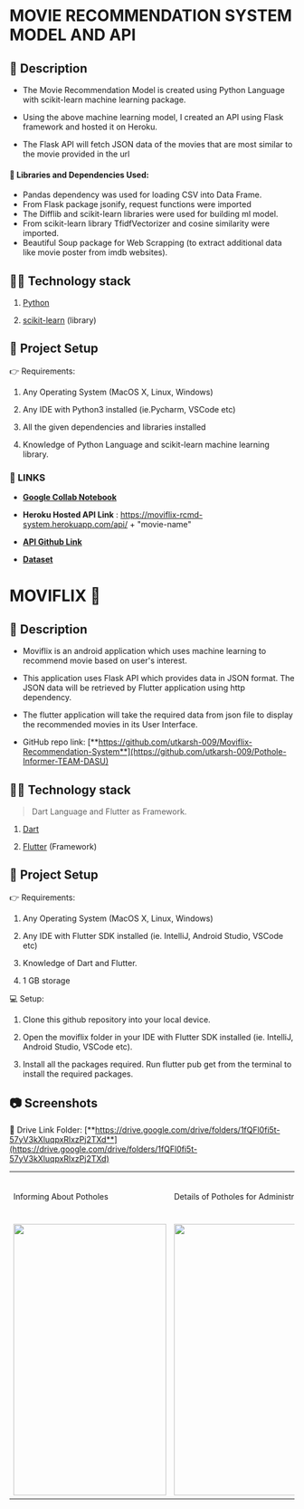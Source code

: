 # MOVIE RECOMMENDATION SYSTEM MODEL AND API

## 📄 Description

- The Movie Recommendation Model is created using Python Language with scikit-learn machine learning package. 

- Using the above machine learning model, I created an API using Flask framework and hosted it on Heroku. 

- The Flask API will fetch JSON data of the movies that are most similar to the movie provided in the url

#### 📜 Libraries and Dependencies Used:
- Pandas dependency was used for loading CSV into Data Frame.
- From Flask package jsonify, request functions were imported
- The Difflib and scikit-learn libraries were used for building ml model. 
- From scikit-learn library TfidfVectorizer and cosine similarity were imported.
- Beautiful Soup package for Web Scrapping (to extract additional data like movie poster from imdb websites).  

## 👨‍💻 Technology stack

1.  [Python](https://www.python.org/)

2.  [scikit-learn](https://scikit-learn.org/stable/) (library)

## 📃 Project Setup
👉 Requirements:

1.  Any Operating System (MacOS X, Linux, Windows)

2.  Any IDE with Python3 installed (ie.Pycharm, VSCode etc)

3. All the given dependencies and libraries installed

4.  Knowledge of Python Language and scikit-learn machine learning library.

### 🔗 LINKS
- [**Google Collab Notebook**](https://colab.research.google.com/drive/1MDv6qjEb7abjW_yhPvqk5U9mZw3V_VUM?usp=sharing)

- **Heroku Hosted API Link** : https://moviflix-rcmd-system.herokuapp.com/api/ + "movie-name"

- [**API Github Link**](https://github.com/utkarsh-009/heroku-RS-API)

- [**Dataset**](https://drive.google.com/drive/u/0/folders/1auvOI10P8za5x6Y5RDfOgch5ietTAdNr)


# MOVIFLIX 🍿

## 📄 Description

- Moviflix is an android application which uses machine learning to recommend movie based on user's interest. 

- This application uses Flask API which provides data in JSON format. The JSON data will be retrieved by Flutter application using http dependency.

- The flutter application will take the required data from json file to display the recommended movies in its User Interface. 

- GitHub repo link: 
  [**https://github.com/utkarsh-009/Moviflix-Recommendation-System**](https://github.com/utkarsh-009/Pothole-Informer-TEAM-DASU)

## 👨‍💻 Technology stack
> Dart Language and Flutter as Framework.

1.  [Dart](https://dart.dev/)

2.  [Flutter](https://flutter.dev/) (Framework)


## 📃 Project Setup
👉 Requirements:

1.  Any Operating System (MacOS X, Linux, Windows)

2.  Any IDE with Flutter SDK installed (ie. IntelliJ, Android Studio, VSCode etc)

3.  Knowledge of Dart and Flutter.

4.  1 GB storage

💻 Setup:
1.  Clone this github repository into your local device.

2.  Open the moviflix folder in your IDE with Flutter SDK installed (ie. IntelliJ, Android Studio, VSCode etc).

3.  Install all the packages required. Run flutter pub get from the terminal to install the required packages.

## 📷 Screenshots

🔗 Drive Link Folder:
[**https://drive.google.com/drive/folders/1fQFl0fi5t-57yV3kXluqpxRlxzPj2TXd**](https://drive.google.com/drive/folders/1fQFl0fi5t-57yV3kXluqpxRlxzPj2TXd)

<table>
  <tr>
    <td>Informing About Potholes</td>
     <td>Details of Potholes for Administrator</td>
     <td>Map displaying location of Potholes</td>
  </tr>
  <tr>
    <td><img src="https://github.com/utkarsh-009/Pothole-Informer-TEAM-DASU/blob/Amogh/Images/image1.jpg?raw=true" width=270 height=480></td>
    <td><img src="https://github.com/utkarsh-009/Pothole-Informer-TEAM-DASU/blob/Amogh/Images/image2.jpg?raw=true" width=270 height=480></td>
    <td><img src="https://github.com/utkarsh-009/Pothole-Informer-TEAM-DASU/blob/Amogh/Images/image3.jpg?raw=true" width=270 height=480></td>
  </tr>
 </table>